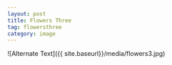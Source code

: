 ```yaml
---
layout: post
title: Flowers Three
tag: flowersthree
category: image
---
```


![Alternate Text]({{ site.baseurl}}/media/flowers3.jpg)